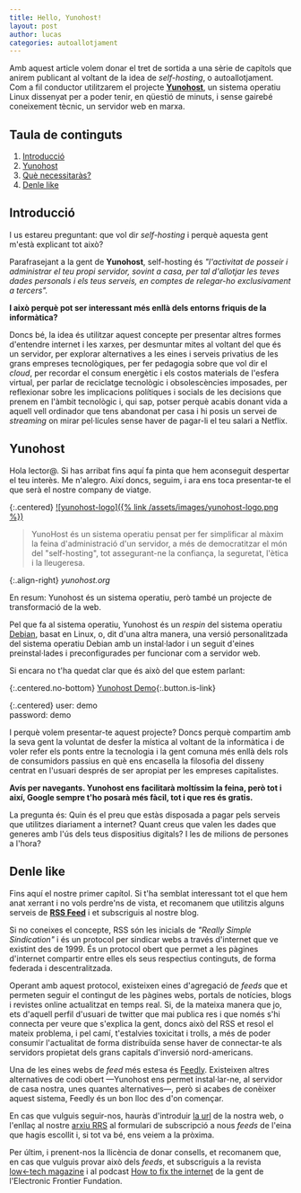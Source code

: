 ```yaml
---
title: Hello, Yunohost!
layout: post
author: lucas
categories: autoallotjament
---
```


Amb aquest article volem donar el tret de sortida a una sèrie de capítols que
anirem publicant al voltant de la idea de _self-hosting_, o autoallotjament.
Com a fil conductor utilitzarem el projecte [**Yunohost**](https://yunohost.org),
un sistema operatiu Linux dissenyat per a poder tenir, en qüestió de minuts, i sense
gairebé coneixement tècnic, un servidor web en marxa.

## Taula de continguts

1. [Introducció](#introducció)
2. [Yunohost](#yunohost)
3. [Què necessitaràs?](#què-necessitaràs)
4. [Denle like](#denle-like)

## Introducció

I us estareu preguntant: que vol dir _self-hosting_ i perquè aquesta gent m'està
explicant tot això?

Parafrasejant a la gent de **Yunohost**, self-hosting és _"l'activitat de
posseir i administrar el teu propi servidor, sovint a casa, per tal d'allotjar
les teves dades personals i els teus serveis, en comptes de relegar-ho
exclusivament a tercers"._

**I això perquè pot ser interessant més enllà dels entorns friquis de la informàtica?**

Doncs bé, la idea és utilitzar aquest concepte per presentar altres formes
d'entendre internet i les xarxes, per desmuntar mites al voltant del que és un servidor,
per explorar alternatives a les eines i serveis privatius de les grans empreses
tecnològiques, per fer pedagogia sobre que vol dir el _cloud_, per recordar el consum
energètic i els costos materials de l'esfera virtual, per parlar de
reciclatge tecnològic i obsolescències imposades, per reflexionar sobre les
implicacions polítiques i socials de les decisions que prenem en l'àmbit
tecnològic i, qui sap, potser perquè acabis donant vida a aquell vell ordinador
que tens abandonat per casa i hi posis un servei de _streaming_ on mirar pel·lícules
sense haver de pagar-li el teu salari a Netflix.

## Yunohost

Hola lector@. Si has arribat fins aquí fa pinta que hem aconseguit despertar el
teu interès. Me n'alegro. Així doncs, seguim, i ara ens toca presentar-te el que
serà el nostre company de viatge.

{:.centered}
[![yunohost-logo]({% link /assets/images/yunohost-logo.png %})](https://yunohost.org/)

> YunoHost és un sistema operatiu pensat per fer simplificar al màxim la feina
> d'administració d'un servidor, a més de democratitzar el món del "self-hosting",
> tot assegurant-ne la confiança, la seguretat, l'ètica i la lleugeresa.

{:.align-right}
_yunohost.org_

En resum: Yunohost és un sistema operatiu, però també un projecte de transformació
de la web.

Pel que fa al sistema operatiu, Yunohost és un _respin_ del sistema operatiu
[Debian](https://www.debian.org/), basat en Linux, o, dit d'una altra manera,
una versió personalitzada del sistema operatiu Debian amb un instal·lador i un
seguit d'eines preinstal·lades i preconfigurades per funcionar com a servidor web.

Si encara no t'ha quedat clar que és això del que estem parlant:

{:.centered.no-bottom}
[Yunohost Demo](https://demo.yunohost.org/yunohost/sso/?r=aHR0cHM6Ly9kZW1vLnl1bm9ob3N0Lm9yZy8=){:.button.is-link}

{:.centered}
user: demo<br/>
password: demo

I perquè volem presentar-te aquest projecte? Doncs perquè compartim amb la seva
gent la voluntat de desfer la mística al voltant de la informàtica i de voler
refer els ponts entre la tecnologia i la gent comuna més enllà dels rols de consumidors
passius en què ens encasella la filosofia del disseny centrat en l'usuari després
de ser apropiat per les empreses capitalistes.

**Avís per navegants. Yunohost ens facilitarà moltíssim la feina, però tot i així,
Google sempre t'ho posarà més fàcil, tot i que res és gratis.**

La pregunta és: Quin és el preu que estàs disposada a pagar pels serveis que utilitzes
diariament a internet? Quant creus que valen les dades que generes amb l'ús dels
teus dispositius digitals? I les de milions de persones a l'hora?

## Denle like

Fins aquí el nostre primer capítol. Si t'ha semblat interessant tot el que hem anat
xerrant i no vols perdre'ns de vista, et recomanem que utilitzis alguns serveis de
[**RSS Feed**](https://en.wikipedia.org/wiki/RSS) i et subscriguis al nostre blog.

Si no coneixes el concepte, RSS són les inicials de _"Really Simple Sindication"_
i és un protocol per sindicar webs a través d'internet que ve existint des de 1999.
És un protocol obert que permet a les pàgines d'internet compartir entre elles els
seus respectius continguts, de forma federada i descentralitzada.

Operant amb aquest protocol, existeixen eines d'agregació de _feeds_ que et permeten
seguir el contingut de les pàgines webs, portals de notícies, blogs i revistes online
actualitzat en temps real. Si, de la mateixa manera que jo, ets d'aquell perfil
d'usuari de twitter que mai publica res i que només s'hi connecta per veure que
s'explica la gent, doncs això del RSS et resol el mateix problema, i pel camí,
t'estalvies toxicitat i trolls, a més de poder consumir l'actualitat de forma
distribuïda sense haver de connectar-te als servidors propietat dels grans capitals
d'inversió nord-americans.

Una de les eines webs de _feed_ més estesa és [Feedly](https://feedly.com).
Existeixen altres alternatives de codi obert &#8212;Yunohost ens permet instal·lar-ne,
al servidor de casa nostra, unes quantes alternatives&#8212;, però
si acabes de conèixer aquest sistema, Feedly és un bon lloc des d'on començar.

En cas que vulguis seguir-nos, hauràs d'introduir
[la url](https://www.codeccoop.org) de la nostra web, o l'enllaç
al nostre [arxiu RRS](https://www.codeccoop.org/feed.xml) al formulari de
subscripció a nous _feeds_ de l'eina que hagis escollit i, si tot va bé,
ens veiem a la pròxima.

Per últim, i prenent-nos la llicència de donar consells, et recomanem que,
en cas que vulguis provar això dels _feeds_, et subscriguis a la revista
[low←tech magazine](https://solar.lowtechmagazine.com/feeds/all-en.atom.xml)
i al podcast [How to fix the internet](https://feeds.eff.org/howtofixtheinternet)
de la gent de l'Electronic Frontier Fundation.
